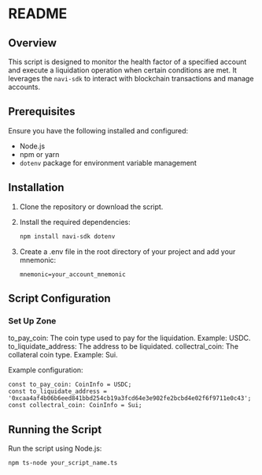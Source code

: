 # README

## Overview

This script is designed to monitor the health factor of a specified account and execute a liquidation operation when certain conditions are met. It leverages the `navi-sdk` to interact with blockchain transactions and manage accounts.

## Prerequisites

Ensure you have the following installed and configured:

- Node.js
- npm or yarn
- `dotenv` package for environment variable management

## Installation

1. Clone the repository or download the script.

2. Install the required dependencies:

   ```bash
   npm install navi-sdk dotenv
   ```

3. Create a .env file in the root directory of your project and add your mnemonic:
    ```
    mnemonic=your_account_mnemonic
    ```
## Script Configuration
### Set Up Zone

to_pay_coin: The coin type used to pay for the liquidation. Example: USDC.
to_liquidate_address: The address to be liquidated.
collectral_coin: The collateral coin type. Example: Sui.

Example configuration:
```
const to_pay_coin: CoinInfo = USDC;
const to_liquidate_address = '0xcaa4af4b06b6eed841bbd254cb19a3fcd64e3e902fe2bcbd4e02f6f9711e0c43';
const collectral_coin: CoinInfo = Sui;
```

## Running the Script
Run the script using Node.js:

```bash
npm ts-node your_script_name.ts
```